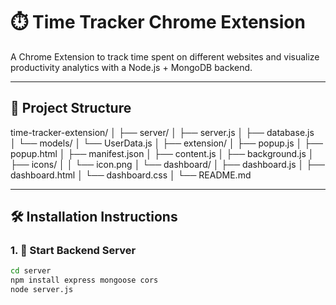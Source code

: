 # ⏱️ Time Tracker Chrome Extension

A Chrome Extension to track time spent on different websites and visualize productivity analytics with a Node.js + MongoDB backend.

---

## 📁 Project Structure

time-tracker-extension/
│
├── server/
│   ├── server.js
│   ├── database.js          
│   └── models/
│       └── UserData.js
│
├── extension/
│   ├── popup.js
│   ├── popup.html
│   ├── manifest.json
│   ├── content.js
│   ├── background.js
│   ├── icons/
│   │   └── icon.png
│   └── dashboard/
│       ├── dashboard.js
│       ├── dashboard.html
│       └── dashboard.css
│
└── README.md

---

## 🛠️ Installation Instructions

### 1. 🚀 Start Backend Server

```bash
cd server
npm install express mongoose cors
node server.js
